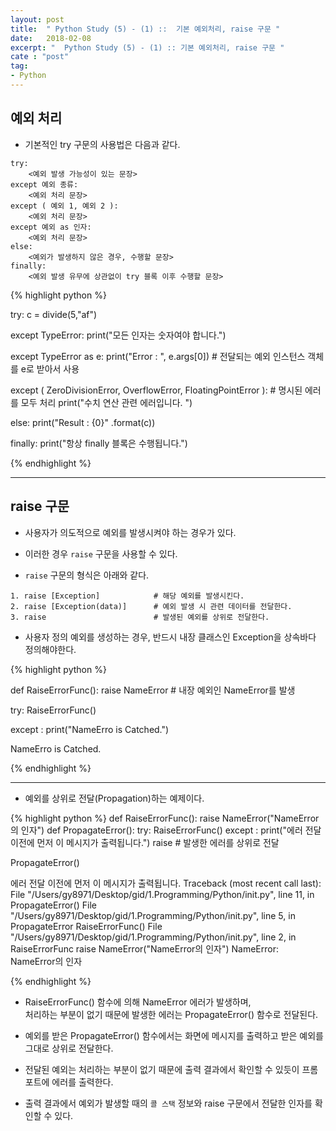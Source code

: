 ```yaml
---
layout: post
title:  " Python Study (5) - (1) ::  기본 예외처리, raise 구문 "
date:   2018-02-08
excerpt: "  Python Study (5) - (1) :: 기본 예외처리, raise 구문 "
cate : "post"
tag:
- Python
---
```


## 예외 처리

* 기본적인 try 구문의 사용법은 다음과 같다.

```
try:
    <예외 발생 가능성이 있는 문장>
except 예외 종류:
    <예외 처리 문장>
except ( 예외 1, 예외 2 ):
    <예외 처리 문장>
except 예외 as 인자:
    <예외 처리 문장>
else:
    <예외가 발생하지 않은 경우, 수행할 문장>
finally:
    <예외 발생 유무에 상관없이 try 블록 이후 수행할 문장>
```


{% highlight python %}

try:
    c = divide(5,"af")

except TypeError:
    print("모든 인자는 숫자여야 합니다.")

except TypeError as e:
    print("Error : ", e.args[0])        # 전달되는 예외 인스턴스 객체를 e로 받아서 사용

except ( ZeroDivisionError, OverflowError, FloatingPointError ): # 명시된 에러를 모두 처리
    print("수치 연산 관련 에러입니다. ")

else:
    print("Result : {0}" .format(c))

finally:
    print("항상 finally 블록은 수행됩니다.")

{% endhighlight %}

---

## raise 구문

* 사용자가 의도적으로 예외를 발생시켜야 하는 경우가 있다.

* 이러한 경우 `raise` 구문을 사용할 수 있다.

* `raise` 구문의 형식은 아래와 같다.

```
1. raise [Exception]            # 해당 예외를 발생시킨다.
2. raise [Exception(data)]      # 예외 발생 시 관련 데이터를 전달한다.
3. raise                        # 발생된 예외를 상위로 전달한다.
```

* 사용자 정의 예외를 생성하는 경우, 반드시 내장 클래스인 Exception을 상속바다 정의해야한다.

{% highlight python %}

def RaiseErrorFunc():
    raise NameError         # 내장 예외인 NameError를 발생

try:
    RaiseErrorFunc()

except :
    print("NameErro is Catched.")


NameErro is Catched.

{% endhighlight %}

---

* 예외를 상위로 전달(Propagation)하는 예제이다.


{% highlight python %}
def RaiseErrorFunc():
    raise NameError("NameError의 인자")
def PropagateError():
    try:
        RaiseErrorFunc()
    except :
        print("에러 전달 이전에 먼저 이 메시지가 출력됩니다.")
        raise           # 발생한 에러를 상위로 전달


PropagateError()





에러 전달 이전에 먼저 이 메시지가 출력됩니다.
Traceback (most recent call last):
  File "/Users/gy8971/Desktop/gid/1.Programming/Python/init.py", line 11, in <module>
    PropagateError()
  File "/Users/gy8971/Desktop/gid/1.Programming/Python/init.py", line 5, in PropagateError
    RaiseErrorFunc()
  File "/Users/gy8971/Desktop/gid/1.Programming/Python/init.py", line 2, in RaiseErrorFunc
    raise NameError("NameError의 인자")
NameError: NameError의 인자

{% endhighlight %}

* RaiseErrorFunc() 함수에 의해 NameError 에러가 발생하며, <br> 처리하는 부분이 없기 때문에 발생한 에러는 PropagateError() 함수로 전달된다.

* 예외를 받은 PropagateError() 함수에서는 화면에 메시지를 출력하고 받은 예외를 그대로 상위로 전달한다.

* 전달된 예외는 처리하는 부분이 없기 때문에 출력 결과에서 확인할 수 있듯이 프롬포트에 에러를 출력한다.

* 출력 결과에서 예외가 발생할 때의 `콜 스택` 정보와 raise 구문에서 전달한 인자를 확인할 수 있다.
